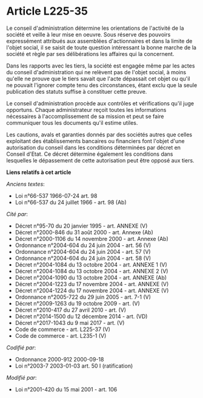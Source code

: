 # Article L225-35

Le conseil d'administration détermine les orientations de l'activité de la société et veille à leur mise en oeuvre. Sous
réserve des pouvoirs expressément attribués aux assemblées d'actionnaires et dans la limite de l'objet social, il se saisit
de toute question intéressant la bonne marche de la société et règle par ses délibérations les affaires qui la concernent.

Dans les rapports avec les tiers, la société est engagée même par les actes du conseil d'administration qui ne relèvent pas
de l'objet social, à moins qu'elle ne prouve que le tiers savait que l'acte dépassait cet objet ou qu'il ne pouvait l'ignorer
compte tenu des circonstances, étant exclu que la seule publication des statuts suffise à constituer cette preuve.

Le conseil d'administration procède aux contrôles et vérifications qu'il juge opportuns. Chaque administrateur reçoit toutes
les informations nécessaires à l'accomplissement de sa mission et peut se faire communiquer tous les documents qu'il estime
utiles. 

Les cautions, avals et garanties donnés par des sociétés autres que celles exploitant des établissements bancaires ou
financiers font l'objet d'une autorisation du conseil dans les conditions déterminées par décret en Conseil d'Etat. Ce décret
détermine également les conditions dans lesquelles le dépassement de cette autorisation peut être opposé aux tiers.

**Liens relatifs à cet article**

_Anciens textes_:

  - Loi n°66-537 1966-07-24 art. 98
  - Loi n°66-537 du 24 juillet 1966 - art. 98 (Ab)

_Cité par_:

  - Décret n°95-70 du 20 janvier 1995 - art. ANNEXE (V)
  - Décret n°2000-846 du 31 août 2000 - art. Annexe (Ab)
  - Décret n°2000-1106 du 14 novembre 2000 - art. Annexe (Ab)
  - Ordonnance n°2004-604 du 24 juin 2004 - art. 56 (V)
  - Ordonnance n°2004-604 du 24 juin 2004 - art. 57 (V)
  - Ordonnance n°2004-604 du 24 juin 2004 - art. 58 (V)
  - Décret n°2004-1084 du 13 octobre 2004 - art. ANNEXE 1 (V)
  - Décret n°2004-1084 du 13 octobre 2004 - art. ANNEXE 2 (V)
  - Décret n°2004-1090 du 13 octobre 2004 - art. ANNEXE (Ab)
  - Décret n°2004-1223 du 17 novembre 2004 - art. ANNEXE (V)
  - Décret n°2004-1224 du 17 novembre 2004 - art. ANNEXE (V)
  - Ordonnance n°2005-722 du 29 juin 2005 - art. 7-1 (V)
  - Décret n°2009-1263 du 19 octobre 2009 - art. (V)
  - Décret n°2010-417 du 27 avril 2010 - art. (V)
  - Décret n°2014-1500 du 12 décembre 2014 - art. (VD)
  - Décret n°2017-1043 du 9 mai 2017 - art. (V)
  - Code de commerce - art. L225-37 (V)
  - Code de commerce - art. L235-1 (V)

_Codifié par_:

  - Ordonnance 2000-912 2000-09-18
  - Loi n°2003-7 2003-01-03 art. 50 I (ratification)

_Modifié par_:

  - Loi n°2001-420 du 15 mai 2001 - art. 106
